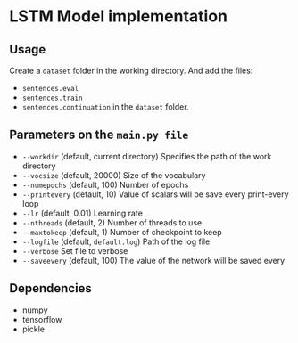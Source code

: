 # LSTM Model implementation

## Usage

Create a `dataset` folder in the working directory. And add the files:
* `sentences.eval`
* `sentences.train`
* `sentences.continuation`
in the `dataset` folder.

## Parameters on the `main.py file`
* `--workdir` (default, current directory) Specifies the path of the work directory
* `--vocsize` (default, 20000) Size of the vocabulary
* `--numepochs` (default, 100) Number of epochs
* `--printevery` (default, 10) Value of scalars will be save every print-every loop
* `--lr` (default, 0.01) Learning rate
* `--nthreads` (default, 2) Number of threads to use
* `--maxtokeep` (default, 1) Number of checkpoint to keep
* `--logfile` (default, `default.log`) Path of the log file
* `--verbose` Set file to verbose
* `--saveevery` (default, 100) The value of the network will be saved every

## Dependencies

* numpy
* tensorflow
* pickle

